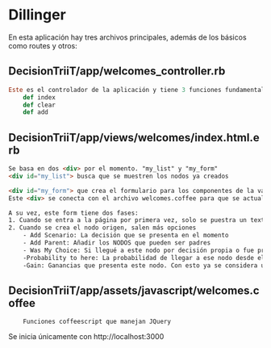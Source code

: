 # Dillinger

En esta aplicación hay tres archivos principales, además de los básicos como routes y otros:

## DecisionTriiT/app/welcomes_controller.rb
```ruby
Este es el controlador de la aplicación y tiene 3 funciones fundamentales
    def index
    def clear
    def add
```
## DecisionTriiT/app/views/welcomes/index.html.erb

```HTML
Se basa en dos <div> por el momento. "my_list" y "my_form" 
<div id="my_list"> busca que se muestren los nodos ya creados

<div id="my_form"> que crea el formulario para los componentes de la variable @hash creada en el anterior documento.
Este <div> se conecta con el archivo welcomes.coffee para que se actualice automaticamente.

A su vez, este form tiene dos fases:
1. Cuando se entra a la página por primera vez, solo se puestra un texto y un botón, esto representa un nodo origen donde se debe colocar la pregunta general del sistema.
2. Cuando se crea el nodo origen, salen más opciones
    - Add Scenario: La decisión que se presenta en el momento
    - Add Parent: Añadir los NODOS que pueden ser padres
    - Was My Choice: Si llegué a este nodo por decisión propia o fue probabilidad aleatoria (Es decir, que fue tomar el trabajo 1 y no que bajara el dolar)
    -Probability to here: La probabilidad de llegar a ese nodo desde el padre. En caso de que sea decisión propia se igualará a 1.
    -Gain: Ganancias que presenta este nodo. Con esto ya se considera una hoja y no podrán añadirsele hijos

```
## DecisionTriiT/app/assets/javascript/welcomes.coffee
```
    Funciones coffeescript que manejan JQuery
```
Se inicia únicamente con http://localhost:3000